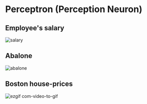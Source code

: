 # Perceptron (Perception Neuron)

## Employee's salary

![salary](https://github.com/MSaberian/PyLearnMachineLearning/assets/43343453/6b719f8c-d781-44e4-a44d-d05a7cdbb146)


## Abalone 


![abalone](https://github.com/MSaberian/PyLearnMachineLearning/assets/43343453/11ab2ae1-ad0e-492a-beb5-08b6ac066fac)


## Boston house-prices

![ezgif com-video-to-gif](https://github.com/MSaberian/PyLearnMachineLearning/assets/43343453/7bb88336-dcf5-4b81-bf45-20584d05bb7c)
